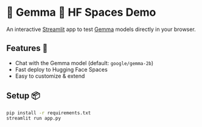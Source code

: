 # 💎 Gemma 💎 HF Spaces Demo

An interactive [Streamlit](https://streamlit.io) app to test [Gemma](https://huggingface.co/google/gemma-2b) models directly in your browser.

## Features 🚀

- Chat with the Gemma model (default: `google/gemma-2b`)
- Fast deploy to Hugging Face Spaces
- Easy to customize & extend

## Setup 📦

```bash
pip install -r requirements.txt
streamlit run app.py